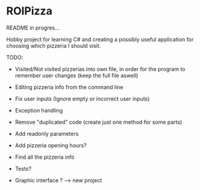 # ROIPizza
README in progres...

Hobby project for learning C# and creating a possibly useful application for choosing which pizzeria I should visit. 

TODO:

- Visited/Not visited pizzerias into own file, in order for the program to remember user changes (keep the full file aswell)
- Editing pizzeria info from the command line
- Fix user inputs (Ignore empty or incorrect user inputs) 
- Exception handling
- Remove "duplicated" code (create just one method for some parts)
- Add readonly parameters 

- Add pizzeria opening hours?
- Find all the pizzeria info
- Tests?
- Graphic interface ? --> new project
